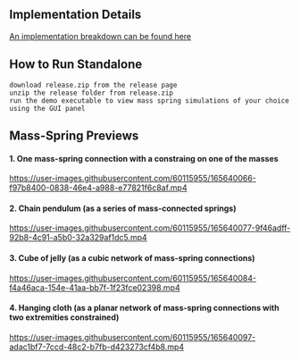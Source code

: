 Implementation Details
-----------

[An implementation breakdown can be found here](https://github.com/sebastiancollard/Mass-Spring/blob/master/Report.pdf)

How to Run Standalone
-----------

    download release.zip from the release page
    unzip the release folder from release.zip
    run the demo executable to view mass spring simulations of your choice using the GUI panel

Mass-Spring Previews
-----------
#### 1. One mass-spring connection with a constraing on one of the masses

https://user-images.githubusercontent.com/60115955/165640066-f97b8400-0838-46e4-a988-e77821f6c8af.mp4

#### 2. Chain pendulum (as a series of mass-connected springs)

https://user-images.githubusercontent.com/60115955/165640077-9f46adff-92b8-4c91-a5b0-32a329af1dc5.mp4

#### 3. Cube of jelly (as a cubic network of mass-spring connections)

https://user-images.githubusercontent.com/60115955/165640084-f4a46aca-154e-41aa-bb7f-1f23fce02398.mp4

#### 4. Hanging cloth (as a planar network of mass-spring connections with two extremities constrained)

https://user-images.githubusercontent.com/60115955/165640097-adac1bf7-7ccd-48c2-b7fb-d423273cf4b8.mp4


